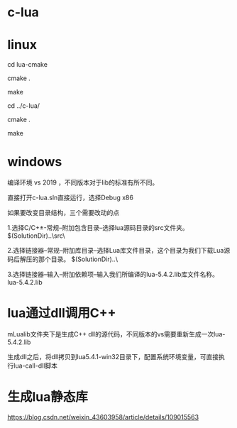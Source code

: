 # c-lua

# linux

cd lua-cmake

cmake .

make

cd ../c-lua/

cmake .

make


# windows
编译环境 vs 2019 ，不同版本对于lib的标准有所不同。

直接打开c-lua.sln直接运行，选择Debug x86

如果要改变目录结构，三个需要改动的点

1.选择C/C+±-常规–附加包含目录–选择lua源码目录的src文件夹。	$(SolutionDir)..\src\

2.选择链接器–常规–附加库目录–选择Lua库文件目录，这个目录为我们下载Lua源码后解压的那个目录。	$(SolutionDir)..\

3.选择链接器–输入–附加依赖项–输入我们所编译的lua-5.4.2.lib库文件名称。	lua-5.4.2.lib

# lua通过dll调用C++

mLualib文件夹下是生成C++ dll的源代码，不同版本的vs需要重新生成一次lua-5.4.2.lib

生成dll之后，将dll拷贝到lua5.4.1-win32目录下，配置系统环境变量，可直接执行lua-call-dll脚本

# 生成lua静态库
https://blog.csdn.net/weixin_43603958/article/details/109015563